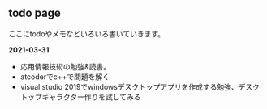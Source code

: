 ## todo page

ここにtodoやメモなどいろいろ書いていきます。

**2021-03-31**
- 応用情報技術の勉強&読書。
- atcoderでc++で問題を解く
- visual studio 2019でwindowsデスクトップアプリを作成する勉強、デスクトップキャラクター作りを試してみる


 
 
